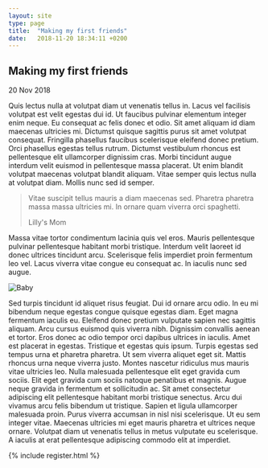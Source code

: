 ```yaml
---
layout: site
type: page
title:  "Making my first friends"
date:   2018-11-20 18:34:11 +0200
---
```

<div class="post-title">
<h2>Making my first friends</h2>
<p class="date">20 Nov 2018</p>
</div>

<div class="text-conteiner">

<p>Quis lectus nulla at volutpat diam ut venenatis tellus in. Lacus vel facilisis volutpat est velit egestas dui id. Ut faucibus pulvinar elementum integer enim neque. Eu consequat ac felis donec et odio. Sit amet aliquam id diam maecenas ultricies mi. Dictumst quisque sagittis purus sit amet volutpat consequat. Fringilla phasellus faucibus scelerisque eleifend donec pretium. Orci phasellus egestas tellus rutrum. Dictumst vestibulum rhoncus est pellentesque elit ullamcorper dignissim cras. Morbi tincidunt augue interdum velit euismod in pellentesque massa placerat. Ut enim blandit volutpat maecenas volutpat blandit aliquam. Vitae semper quis lectus nulla at volutpat diam. Mollis nunc sed id semper.</p>

<blockquote>
 Vitae suscipit tellus mauris a diam maecenas sed. Pharetra pharetra massa massa ultricies mi. In ornare quam viverra orci spaghetti.
<p class="author">Lilly's Mom</p>
</blockquote>

<p> Massa vitae tortor condimentum lacinia quis vel eros. Mauris pellentesque pulvinar pellentesque habitant morbi tristique. Interdum velit laoreet id donec ultrices tincidunt arcu. Scelerisque felis imperdiet proin fermentum leo vel. Lacus viverra vitae congue eu consequat ac. In iaculis nunc sed augue.</p>

<div class="media">
    <img src="{{ site.baseurl }}/images/image11.jpg" alt="Baby">
</div>

<p>Sed turpis tincidunt id aliquet risus feugiat. Dui id ornare arcu odio. In eu mi bibendum neque egestas congue quisque egestas diam. Eget magna fermentum iaculis eu. Eleifend donec pretium vulputate sapien nec sagittis aliquam. Arcu cursus euismod quis viverra nibh. Dignissim convallis aenean et tortor. Eros donec ac odio tempor orci dapibus ultrices in iaculis. Amet est placerat in egestas. Tristique et egestas quis ipsum. Turpis egestas sed tempus urna et pharetra pharetra. Ut sem viverra aliquet eget sit. Mattis rhoncus urna neque viverra justo. Montes nascetur ridiculus mus mauris vitae ultricies leo. Nulla malesuada pellentesque elit eget gravida cum sociis. Elit eget gravida cum sociis natoque penatibus et magnis. Augue neque gravida in fermentum et sollicitudin ac. Sit amet consectetur adipiscing elit pellentesque habitant morbi tristique senectus. Arcu dui vivamus arcu felis bibendum ut tristique. Sapien et ligula ullamcorper malesuada proin. Purus viverra accumsan in nisl nisi scelerisque. Ut eu sem integer vitae. Maecenas ultricies mi eget mauris pharetra et ultrices neque ornare. Volutpat diam ut venenatis tellus in metus vulputate eu scelerisque. A iaculis at erat pellentesque adipiscing commodo elit at imperdiet.</p>
</div>

{% include register.html %}
